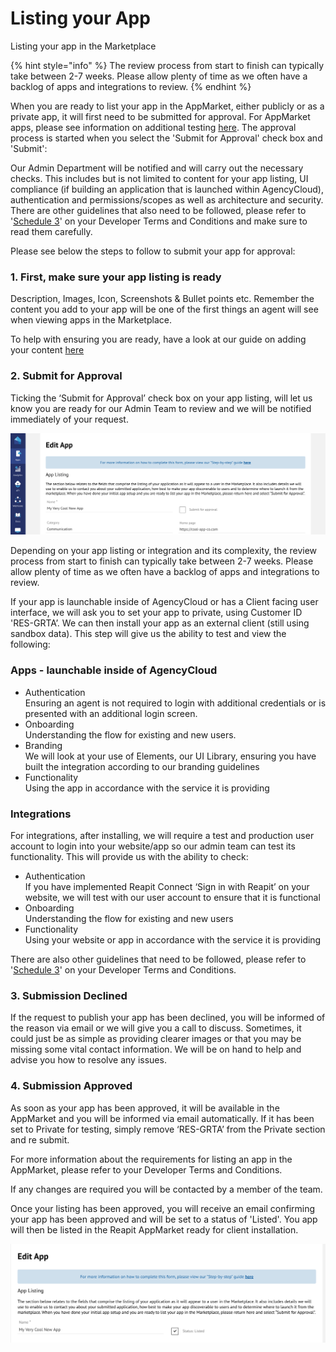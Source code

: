 # Listing your App

Listing your app in the Marketplace

{% hint style="info" %}
The review process from start to finish can typically take between 2-7 weeks. Please allow plenty of time as we often have a backlog of apps and integrations to review.
{% endhint %}

When you are ready to list your app in the AppMarket, either publicly or as a private app, it will first need to be submitted for approval. For AppMarket apps, please see information on additional testing [here](whats-new.md#additional-testing). The approval process is started when you select the 'Submit for Approval' check box and 'Submit':&#x20;

Our Admin Department will be notified and will carry out the necessary checks. This includes but is not limited to content for your app listing, UI compliance (if building an application that is launched within AgencyCloud), authentication and permissions/scopes as well as architecture and security. There are other guidelines that also need to be followed, please refer to '[Schedule 3](developer-terms-and-conditions.md#schedule-3-developer-obligations)' on your Developer Terms and Conditions and make sure to read them carefully.

Please see below the steps to follow to submit your app for approval:&#x20;

### 1. First, make sure your app listing is ready

Description, Images, Icon, Screenshots & Bullet points etc. Remember the content you add to your app will be one of the first things an agent will see when viewing apps in the Marketplace.&#x20;

To help with ensuring you are ready, have a look at our guide on adding your content [here](https://foundations-documentation.reapit.cloud/whats-new#summary)

### 2. Submit for Approval

Ticking the ‘Submit for Approval’ check box on your app listing, will let us know you are ready for our Admin Team to review and we will be notified immediately of your request.

![](.gitbook/assets/screenshot-2021-03-31-at-12.25.20.png)

Depending on your app listing or integration and its complexity, the review process from start to finish can typically take between 2-7 weeks. Please allow plenty of time as we often have a backlog of apps and integrations to review.

If your app is launchable inside of AgencyCloud or has a Client facing user interface, we will ask you to set your app to private, using Customer ID 'RES-GRTA’. We can then install your app as an external client (still using sandbox data). This step will give us the ability to test and view the following:

### Apps - launchable inside of AgencyCloud

* Authentication\
  Ensuring an agent is not required to login with additional credentials or is presented with an additional login screen.
* Onboarding\
  Understanding the flow for existing and new users.
* Branding\
  We will look at your use of Elements, our UI Library, ensuring you have built the integration according to our branding guidelines
* Functionality \
  Using the app in accordance with the service it is providing

### Integrations&#x20;

For integrations, after installing, we will require a test and production user account to login into your website/app so our admin team can test its functionality. This will provide us with the ability to check:

* Authentication\
  If you have implemented Reapit Connect ‘Sign in with Reapit’ on your website, we will test with our user account to ensure that it is functional
* Onboarding\
  Understanding the flow for existing and new users
* Functionality\
  Using your website or app in accordance with the service it is providing

There are also other guidelines that need to be followed, please refer to '[Schedule 3](developer-terms-and-conditions.md#schedule-3-developer-obligations)' on your Developer Terms and Conditions.&#x20;

### 3. Submission Declined

If the request to publish your app has been declined, you will be informed of the reason via email or we will give you a call to discuss. Sometimes, it could just be as simple as providing clearer images or that you may be missing some vital contact information. We will be on hand to help and advise you how to resolve any issues.

### 4. Submission Approved

As soon as your app has been approved, it will be available in the AppMarket and you will be informed via email automatically. If it has been set to Private for testing, simply remove ‘RES-GRTA’ from the Private section and re submit.&#x20;

For more information about the requirements for listing an app in the AppMarket, please refer to your Developer Terms and Conditions.&#x20;

If any changes are required you will be contacted by a member of the team.

Once your listing has been approved, you will receive an email confirming your app has been approved and will be set to a status of 'Listed'.  You app will then be listed in the Reapit AppMarket ready for client installation.&#x20;

![](.gitbook/assets/screenshot-2021-03-31-at-12.26.02.png)
